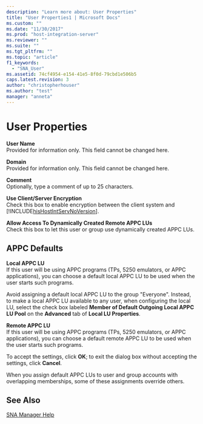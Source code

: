 ```yaml
---
description: "Learn more about: User Properties"
title: "User Properties1 | Microsoft Docs"
ms.custom: ""
ms.date: "11/30/2017"
ms.prod: "host-integration-server"
ms.reviewer: ""
ms.suite: ""
ms.tgt_pltfrm: ""
ms.topic: "article"
f1_keywords: 
  - "SNA_User"
ms.assetid: 74cf4954-e154-41e5-8f0d-79cbd1e506b5
caps.latest.revision: 3
author: "christopherhouser"
ms.author: "test"
manager: "anneta"
---
```

# User Properties
**User Name**  
 Provided for information only. This field cannot be changed here.  
  
 **Domain**  
 Provided for information only. This field cannot be changed here.  
  
 **Comment**  
 Optionally, type a comment of up to 25 characters.  
  
 **Use Client/Server Encryption**  
 Check this box to enable encryption between the client system and [!INCLUDE[hisHostIntServNoVersion](../includes/hishostintservnoversion-md.md)].  
  
 **Allow Access To Dynamically Created Remote APPC LUs**  
 Check this box to let this user or group use dynamically created APPC LUs.  
  
## APPC Defaults  
 **Local APPC LU**  
 If this user will be using APPC programs (TPs, 5250 emulators, or APPC applications), you can choose a default local APPC LU to be used when the user starts such programs.  
  
 Avoid assigning a default local APPC LU to the group "Everyone". Instead, to make a local APPC LU available to any user, when configuring the local LU, select the check box labeled **Member of Default Outgoing Local APPC LU Pool** on the **Advanced** tab of **Local LU Properties**.  
  
 **Remote APPC LU**  
 If this user will be using APPC programs (TPs, 5250 emulators, or APPC applications), you can choose a default remote APPC LU to be used when the user starts such programs.  
  
 To accept the settings, click **OK**; to exit the dialog box without accepting the settings, click **Cancel**.  
  
 When you assign default APPC LUs to user and group accounts with overlapping memberships, some of these assignments override others.  
  
## See Also  
 [SNA Manager Help](../core/sna-manager-help1.md)
